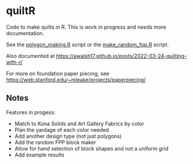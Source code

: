 # quiltR
Code to make quilts in R. This is work in progress and needs more documentation.

See the [polygon_making.R]("polygon_making.R") script or the [make_random_fpp.R]("make_random_fpp.R") script.

Also documented at https://awalsh17.github.io/posts/2022-03-24-quilting-with-r/

For more on foundation paper piecing, see https://web.stanford.edu/~mleake/projects/paperpiecing/ 

## Notes

Features in progess:

* Match to Kona Solids and Art Gallery Fabrics by color
* Plan the yardage of each color needed
* Add another design type (not just polygons)
* Add the random FPP block maker
* Allow for hand selection of block shapes and not a uniform grid
* Add example results
